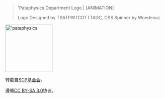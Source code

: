 > 'Pataphysics Department Logo \| \[ANIMATION\]
> 
> Logo Designed by TSATPWTCOTTTADC, CSS Spinner by Woedenaz

<img src="https://142428525.github.io/image/'pataphysics.svg" alt="'pataphysics" title="杀死我们的神" width="150px" height="150px"/>

转载自[SCP基金会](https://scp-wiki-cn.wikidot.com/theme:pataphysics)。

遵循[CC BY-SA 3.0](https://creativecommons.org/licenses/by-sa/3.0/deed.zh)协议。
